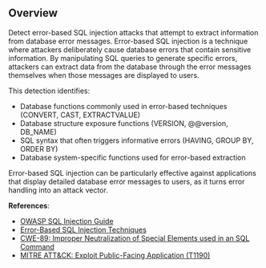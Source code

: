 ## Overview

Detect error-based SQL injection attacks that attempt to extract information from database error messages. Error-based SQL injection is a technique where attackers deliberately cause database errors that contain sensitive information. By manipulating SQL queries to generate specific errors, attackers can extract data from the database through the error messages themselves when those messages are displayed to users.

This detection identifies:
- Database functions commonly used in error-based techniques (CONVERT, CAST, EXTRACTVALUE)
- Database structure exposure functions (VERSION, @@version, DB_NAME)
- SQL syntax that often triggers informative errors (HAVING, GROUP BY, ORDER BY)
- Database system-specific functions used for error-based extraction

Error-based SQL injection can be particularly effective against applications that display detailed database error messages to users, as it turns error handling into an attack vector.

**References**:
- [OWASP SQL Injection Guide](https://owasp.org/www-community/attacks/SQL_Injection)
- [Error-Based SQL Injection Techniques](https://www.exploit-db.com/papers/17934)
- [CWE-89: Improper Neutralization of Special Elements used in an SQL Command](https://cwe.mitre.org/data/definitions/89.html)
- [MITRE ATT&CK: Exploit Public-Facing Application (T1190)](https://attack.mitre.org/techniques/T1190/)